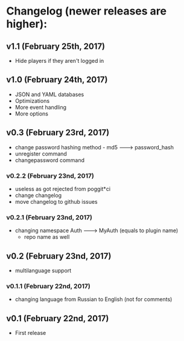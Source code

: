 # Changelog (newer releases are higher):

## v1.1 (February 25th, 2017)
* Hide players if they aren't logged in

## v1.0 (February 24th, 2017)
* JSON and YAML databases
* Optimizations
* More event handling
* More options

## v0.3 (February 23rd, 2017)
* change password hashing method - md5 ---> password_hash
* unregister command
* changepassword command

### v0.2.2 (February 23nd, 2017)
* useless as got rejected from poggit*ci
* change changelog
* move changelog to github issues

### v0.2.1 (February 23nd, 2017)
* changing namespace Auth ---> MyAuth (equals to plugin name)
  * repo name as well

## v0.2 (February 23nd, 2017)
* multilanguage support

### v0.1.1 (February 22nd, 2017)
* changing language from Russian to English (not for comments)

## v0.1 (February 22nd, 2017)
* First release
 
